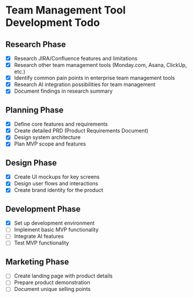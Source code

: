 # Team Management Tool Development Todo

## Research Phase
- [x] Research JIRA/Confluence features and limitations
- [x] Research other team management tools (Monday.com, Asana, ClickUp, etc.)
- [x] Identify common pain points in enterprise team management tools
- [x] Research AI integration possibilities for team management
- [x] Document findings in research summary

## Planning Phase
- [x] Define core features and requirements
- [x] Create detailed PRD (Product Requirements Document)
- [x] Design system architecture
- [x] Plan MVP scope and features

## Design Phase
- [x] Create UI mockups for key screens
- [x] Design user flows and interactions
- [x] Create brand identity for the product

## Development Phase
- [x] Set up development environment
- [ ] Implement basic MVP functionality
- [ ] Integrate AI features
- [ ] Test MVP functionality

## Marketing Phase
- [ ] Create landing page with product details
- [ ] Prepare product demonstration
- [ ] Document unique selling points
